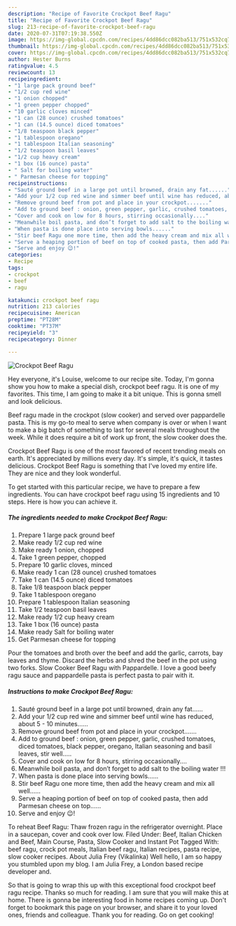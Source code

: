 ```yaml
---
description: "Recipe of Favorite Crockpot Beef Ragu"
title: "Recipe of Favorite Crockpot Beef Ragu"
slug: 213-recipe-of-favorite-crockpot-beef-ragu
date: 2020-07-31T07:19:38.550Z
image: https://img-global.cpcdn.com/recipes/4dd86dcc082ba513/751x532cq70/crockpot-beef-ragu-recipe-main-photo.jpg
thumbnail: https://img-global.cpcdn.com/recipes/4dd86dcc082ba513/751x532cq70/crockpot-beef-ragu-recipe-main-photo.jpg
cover: https://img-global.cpcdn.com/recipes/4dd86dcc082ba513/751x532cq70/crockpot-beef-ragu-recipe-main-photo.jpg
author: Hester Burns
ratingvalue: 4.5
reviewcount: 13
recipeingredient:
- "1 large pack ground beef"
- "1/2 cup red wine"
- "1 onion chopped"
- "1 green pepper chopped"
- "10 garlic cloves minced"
- "1 can (28 ounce) crushed tomatoes"
- "1 can (14.5 ounce) diced tomatoes"
- "1/8 teaspoon black pepper"
- "1 tablespoon oregano"
- "1 tablespoon Italian seasoning"
- "1/2 teaspoon basil leaves"
- "1/2 cup heavy cream"
- "1 box (16 ounce) pasta"
- " Salt for boiling water"
- " Parmesan cheese for topping"
recipeinstructions:
- "Sauté ground beef in a large pot until browned, drain any fat......"
- "Add your 1/2 cup red wine and simmer beef until wine has reduced, about 5 - 10 minutes......"
- "Remove ground beef from pot and place in your crockpot......."
- "Add to ground beef : onion, green pepper, garlic, crushed tomatoes, diced tomatoes, black pepper, oregano, Italian seasoning and basil leaves, stir well....."
- "Cover and cook on low for 8 hours, stirring occasionally...."
- "Meanwhile boil pasta, and don’t forget to add salt to the boiling water !!!"
- "When pasta is done place into serving bowls......"
- "Stir beef Ragu one more time, then add the heavy cream and mix all well......"
- "Serve a heaping portion of beef on top of cooked pasta, then add Parmesan cheese on top......"
- "Serve and enjoy 😉!"
categories:
- Recipe
tags:
- crockpot
- beef
- ragu

katakunci: crockpot beef ragu 
nutrition: 213 calories
recipecuisine: American
preptime: "PT28M"
cooktime: "PT37M"
recipeyield: "3"
recipecategory: Dinner

---
```



![Crockpot Beef Ragu](https://img-global.cpcdn.com/recipes/4dd86dcc082ba513/751x532cq70/crockpot-beef-ragu-recipe-main-photo.jpg)

Hey everyone, it's Louise, welcome to our recipe site. Today, I'm gonna show you how to make a special dish, crockpot beef ragu. It is one of my favorites. This time, I am going to make it a bit unique. This is gonna smell and look delicious.

Beef ragu made in the crockpot (slow cooker) and served over pappardelle pasta. This is my go-to meal to serve when company is over or when I want to make a big batch of something to last for several meals throughout the week. While it does require a bit of work up front, the slow cooker does the.

Crockpot Beef Ragu is one of the most favored of recent trending meals on earth. It's appreciated by millions every day. It's simple, it's quick, it tastes delicious. Crockpot Beef Ragu is something that I've loved my entire life. They are nice and they look wonderful.


To get started with this particular recipe, we have to prepare a few ingredients. You can have crockpot beef ragu using 15 ingredients and 10 steps. Here is how you can achieve it.

<!--inarticleads1-->

##### The ingredients needed to make Crockpot Beef Ragu:

1. Prepare 1 large pack ground beef
1. Make ready 1/2 cup red wine
1. Make ready 1 onion, chopped
1. Take 1 green pepper, chopped
1. Prepare 10 garlic cloves, minced
1. Make ready 1 can (28 ounce) crushed tomatoes
1. Take 1 can (14.5 ounce) diced tomatoes
1. Take 1/8 teaspoon black pepper
1. Take 1 tablespoon oregano
1. Prepare 1 tablespoon Italian seasoning
1. Take 1/2 teaspoon basil leaves
1. Make ready 1/2 cup heavy cream
1. Take 1 box (16 ounce) pasta
1. Make ready  Salt for boiling water
1. Get  Parmesan cheese for topping


Pour the tomatoes and broth over the beef and add the garlic, carrots, bay leaves and thyme. Discard the herbs and shred the beef in the pot using two forks. Slow Cooker Beef Ragu with Pappardelle. I love a good beefy ragu sauce and pappardelle pasta is perfect pasta to pair with it. 

<!--inarticleads2-->

##### Instructions to make Crockpot Beef Ragu:

1. Sauté ground beef in a large pot until browned, drain any fat......
1. Add your 1/2 cup red wine and simmer beef until wine has reduced, about 5 - 10 minutes......
1. Remove ground beef from pot and place in your crockpot.......
1. Add to ground beef : onion, green pepper, garlic, crushed tomatoes, diced tomatoes, black pepper, oregano, Italian seasoning and basil leaves, stir well.....
1. Cover and cook on low for 8 hours, stirring occasionally....
1. Meanwhile boil pasta, and don’t forget to add salt to the boiling water !!!
1. When pasta is done place into serving bowls......
1. Stir beef Ragu one more time, then add the heavy cream and mix all well......
1. Serve a heaping portion of beef on top of cooked pasta, then add Parmesan cheese on top......
1. Serve and enjoy 😉!


To reheat Beef Ragu: Thaw frozen ragu in the refrigerator overnight. Place in a saucepan, cover and cook over low. Filed Under: Beef, Italian Chicken and Beef, Main Course, Pasta, Slow Cooker and Instant Pot Tagged With: beef ragu, crock pot meals, Italian beef ragu, Italian recipes, pasta recipe, slow cooker recipes. About Julia Frey (Vikalinka) Well hello, I am so happy you stumbled upon my blog. I am Julia Frey, a London based recipe developer and. 

So that is going to wrap this up with this exceptional food crockpot beef ragu recipe. Thanks so much for reading. I am sure that you will make this at home. There is gonna be interesting food in home recipes coming up. Don't forget to bookmark this page on your browser, and share it to your loved ones, friends and colleague. Thank you for reading. Go on get cooking!
